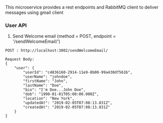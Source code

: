 This microservice provides a rest endpoints and RabbitMQ client to deliver messages using gmail client

### User API

1. Send Welcome email (method = POST, endpoint = '/sendWelcomeEmail/')
```
POST : http://localhost:3002/sendWelcomeEmail/

Request Body:
{
    "user": {
        "userId": "c4836160-2914-11e9-8b00-99a430df561b",
        "userName": "johndoe",
        "firstName": "John",
        "lastName": "Doe",
        "bio": "I'm Doe...John Doe",
        "dob": "1990-01-01T05:00:00.000Z",
        "location": "New York",
        "updatedAt": "2019-02-05T07:08:13.831Z",
        "createdAt": "2019-02-05T07:08:13.831Z"
    }
}
```
